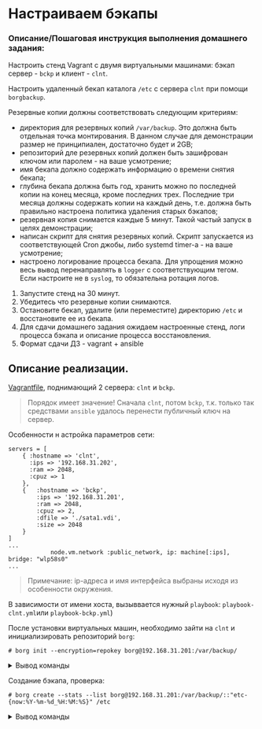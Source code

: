 # Настраиваем бэкапы

### Описание/Пошаговая инструкция выполнения домашнего задания:
Настроить стенд Vagrant с двумя виртуальными машинами: бэкап сервер - `bckp` и клиент - `clnt`.

Настроить удаленный бекап каталога `/etc` c сервера `clnt` при помощи `borgbackup`.

Резервные копии должны соответствовать следующим критериям:
- директория для резервных копий `/var/backup`. Это должна быть отдельная точка монтирования. В данном случае для демонстрации размер не принципиален, достаточно будет и 2GB;
- репозиторий дле резервных копий должен быть зашифрован ключом или паролем - на ваше усмотрение;
- имя бекапа должно содержать информацию о времени снятия бекапа;
- глубина бекапа должна быть год, хранить можно по последней копии на конец месяца, кроме последних трех. Последние три месяца должны содержать копии на каждый день, т.е. должна быть правильно настроена политика удаления старых бэкапов;
- резервная копия снимается каждые 5 минут. Такой частый запуск в целях демонстрации;
- написан скрипт для снятия резервных копий. Скрипт запускается из соответствующей Cron джобы, либо systemd timer-а - на ваше усмотрение;
- настроено логирование процесса бекапа. Для упрощения можно весь вывод перенаправлять в `logger` с соответствующим тегом. Если настроите не в `syslog`, то обязательна ротация логов.

1. Запустите стенд на 30 минут.
2. Убедитесь что резервные копии снимаются.
3. Остановите бекап, удалите (или переместите) директорию `/etc` и восстановите ее из бекапа.
4. Для сдачи домашнего задания ожидаем настроенные стенд, логи процесса бэкапа и описание процесса восстановления.
5. Формат сдачи ДЗ - vagrant + ansible


## Описание реализации.
[Vagrantfile](https://github.com/shulgazavr/bckps/blob/main/Vagrantfile), поднимающий 2 сервера: `clnt` и `bckp`. 
> Порядок имеет значение! Сначала `clnt`, потом `bckp`, т.к. только так средствами `ansible` удалось перенести публичный ключ на сервер.

Особенности н астройка параметров сети:
```
servers = [
    { :hostname => 'clnt',
      :ips => '192.168.31.202',
      :ram => 2048,
      :cpuz => 1
    },
    {   :hostname => 'bckp',
        :ips => '192.168.31.201',
        :ram => 2048,
        :cpuz => 2,
        :dfile => './sata1.vdi',
        :size => 2048
    }
]
...
            node.vm.network :public_network, ip: machine[:ips], bridge: "wlp58s0"
...
```
> Примечание: ip-адреса и имя интерфейса выбраны исходя из особенности окружения.

В зависимости от имени хоста, вызыввается нужный `playbook`: `playbook-clnt.yml`или `playbook-bckp.yml`)

После установки виртуальных машин, необходимо зайти на `clnt` и инициализировать репозиторий `borg`:

```
# borg init --encryption=repokey borg@192.168.31.201:/var/backup/
```
<details>
  <summary>Вывод команды</summary>

  ```
  The authenticity of host '192.168.31.201 (192.168.31.201)' can't be established.
ECDSA key fingerprint is SHA256:ziBP4DclaJB/fKLgKTOIpxQlwb/PQUDqorDONyqV9cs.
ECDSA key fingerprint is MD5:00:8a:bd:d3:ee:42:54:d0:37:5e:30:3b:bc:4a:bf:5a.
Are you sure you want to continue connecting (yes/no)? yes
Remote: Warning: Permanently added '192.168.31.201' (ECDSA) to the list of known hosts.
Enter new passphrase: 
Enter same passphrase again: 
Do you want your passphrase to be displayed for verification? [yN]: y
Your passphrase (between double-quotes): "123"
Make sure the passphrase displayed above is exactly what you wanted.

By default repositories initialized with this version will produce security
errors if written to with an older version (up to and including Borg 1.0.8).

If you want to use these older versions, you can disable the check by running:
borg upgrade --disable-tam ssh://borg@192.168.31.201/var/backup

See https://borgbackup.readthedocs.io/en/stable/changes.html#pre-1-0-9-manifest-spoofing-vulnerability for details about the security implications.

IMPORTANT: you will need both KEY AND PASSPHRASE to access this repo!
If you used a repokey mode, the key is stored in the repo, but you should back it up separately.
Use "borg key export" to export the key, optionally in printable format.
Write down the passphrase. Store both at safe place(s).
  ```
</details>

Создание бэкапа, проверка:
```
# borg create --stats --list borg@192.168.31.201:/var/backup/::"etc-{now:%Y-%m-%d_%H:%M:%S}" /etc
```
<details>
  <summary>Вывод команды</summary>

  ```
------------------------------------------------------------------------------
Archive name: etc-2023-03-01_20:07:50
Archive fingerprint: 0f6f6a7ec1f30482c680e26b9adefa5c08c4f8083785b71190fe0bef7e02e8f4
Time (start): Wed, 2023-03-01 20:07:53
Time (end):   Wed, 2023-03-01 20:07:56
Duration: 2.76 seconds
Number of files: 1713
Utilization of max. archive size: 0%
------------------------------------------------------------------------------
                       Original size      Compressed size    Deduplicated size
This archive:               28.51 MB             13.53 MB             11.88 MB
All archives:               28.51 MB             13.53 MB             11.88 MB

                       Unique chunks         Total chunks
Chunk index:                    1293                 1710
------------------------------------------------------------------------------
  ```
</details>
